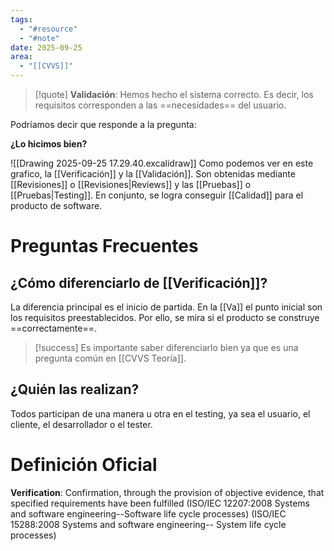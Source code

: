 ```yaml
---
tags:
  - "#resource"
  - "#note"
date: 2025-09-25
area:
  - "[[CVVS]]"
---
```

> [!quote]
> **Validación**: Hemos hecho el sistema correcto. Es decir, los requisitos corresponden a las ==necesidades== del usuario.

Podríamos decir que responde a la pregunta:

**¿Lo hicimos bien?**


![[Drawing 2025-09-25 17.29.40.excalidraw]]
Como podemos ver en este grafico, la [[Verificación]] y la [[Validación]]. Son obtenidas mediante [[Revisiones]] o [[Revisiones|Reviews]] y las [[Pruebas]] o [[Pruebas|Testing]]. En conjunto, se logra conseguir [[Calidad]] para el producto de software.
# Preguntas Frecuentes
## ¿Cómo diferenciarlo de [[Verificación]]?
La diferencia principal es el inicio de partida. En la [[Va]] el punto inicial son los requisitos preestablecidos. Por ello, se mira si el producto se construye ==correctamente==.

> [!success]
> Es importante saber diferenciarlo bien ya que es una pregunta común en [[CVVS Teoría]].
## ¿Quién las realizan?
Todos participan de una manera u otra en el testing, ya sea el usuario, el cliente, el desarrollador o el tester.

# Definición Oficial
**Verification**: Confirmation, through the provision of objective evidence, that specified requirements have been fulfilled (ISO/IEC 12207:2008 Systems and software engineering--Software life cycle processes) (ISO/IEC 15288:2008 Systems and software engineering-- System life cycle processes) 